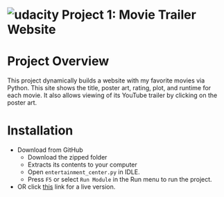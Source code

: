 [logo]: https://udacity.com/favicon.ico "Udacity"
![udacity][logo] Project 1: Movie Trailer Website
====================================

# Project Overview

This project dynamically builds a website with my favorite movies via Python. This site shows the title, poster art, rating, plot, and runtime for each movie. It also allows viewing of its YouTube trailer by clicking on the poster art.

# Installation
* Download from GitHub
   - Download the zipped folder
   - Extracts its contents to your computer
   - Open ```entertainment_center.py``` in IDLE.
   - Press ```F5``` or select ```Run Module``` in the Run menu to run the project.
* OR click [this](http://jslewis90.github.io/udacity-fsnd/p1/fresh-tomatoes.html) link for a live version.
